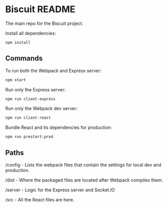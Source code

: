 # Biscuit README

The main repo for the Biscuit project.

Install all dependencies:

```bash
npm install
```


## Commands

To run both the Webpack and Express server: 
```bash
npm start
```

Run only the Express server: 
```bash
npm run client-express
```

Run only the Webpack dev server: 
```bash
npm run client-react
```

Bundle React and its dependencies for production: 
```bash
npm run prestart:prod
```
## Paths

/config - Lists the webpack files that contain the settings for local dev and production.

/dist - Where the packaged files are located after Webpack compiles them.

/server - Logic for the Express server and Socket.IO

/src - All the React files are here.
